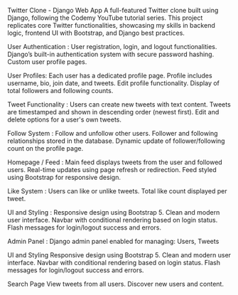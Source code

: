 Twitter Clone - Django Web App
    A full-featured Twitter clone built using Django, following the Codemy YouTube tutorial series. This project replicates core Twitter functionalities, showcasing my skills in backend logic,
  frontend UI with Bootstrap, and Django best practices.

  User Authentication :
    User registration, login, and logout functionalities.
    Django’s built-in authentication system with secure password hashing.
    Custom user profile pages.

  User Profiles:
    Each user has a dedicated profile page.
    Profile includes username, bio, join date, and tweets.
    Edit profile functionality.
    Display of total followers and following counts.

  Tweet Functionality :
    Users can create new tweets with text content.
    Tweets are timestamped and shown in descending order (newest first).
    Edit and delete options for a user's own tweets.

  Follow System :
    Follow and unfollow other users.
    Follower and following relationships stored in the database.
    Dynamic update of follower/following count on the profile page.

  Homepage / Feed :
    Main feed displays tweets from the user and followed users.
    Real-time updates using page refresh or redirection.
    Feed styled using Bootstrap for responsive design.

  Like System :
    Users can like or unlike tweets.
    Total like count displayed per tweet.

  UI and Styling :
    Responsive design using Bootstrap 5.
    Clean and modern user interface.
    Navbar with conditional rendering based on login status.
    Flash messages for login/logout success and errors.

  Admin Panel :
    Django admin panel enabled for managing: Users, Tweets

  UI and Styling
    Responsive design using Bootstrap 5.
    Clean and modern user interface.
    Navbar with conditional rendering based on login status.
    Flash messages for login/logout success and errors.
    
  Search Page
    View tweets from all users.
    Discover new users and content.
    

